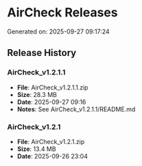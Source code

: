 # AirCheck Releases

Generated on: 2025-09-27 09:17:24

## Release History

### AirCheck_v1.2.1.1
- **File**: AirCheck_v1.2.1.1.zip
- **Size**: 28.3 MB
- **Date**: 2025-09-27 09:16
- **Notes**: See AirCheck_v1.2.1.1/README.md

### AirCheck_v1.2.1
- **File**: AirCheck_v1.2.1.zip
- **Size**: 13.4 MB
- **Date**: 2025-09-26 23:04

